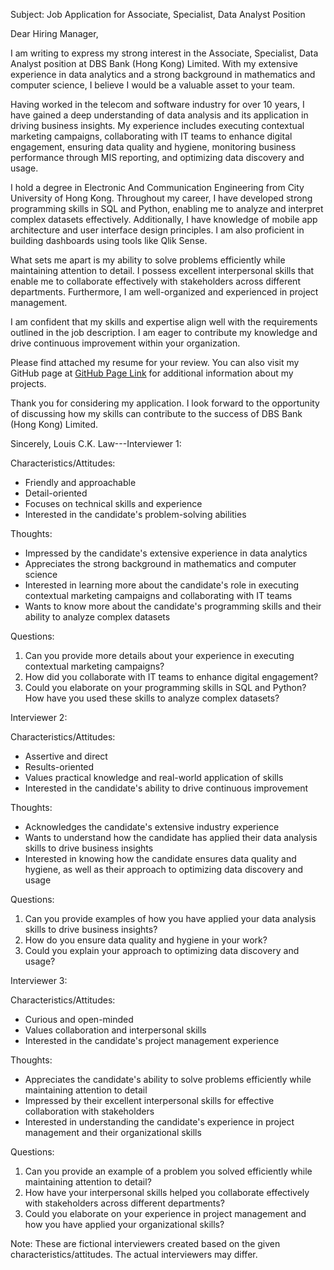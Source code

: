 Subject: Job Application for Associate, Specialist, Data Analyst Position

Dear Hiring Manager,

I am writing to express my strong interest in the Associate, Specialist, Data Analyst position at DBS Bank (Hong Kong) Limited. With my extensive experience in data analytics and a strong background in mathematics and computer science, I believe I would be a valuable asset to your team.

Having worked in the telecom and software industry for over 10 years, I have gained a deep understanding of data analysis and its application in driving business insights. My experience includes executing contextual marketing campaigns, collaborating with IT teams to enhance digital engagement, ensuring data quality and hygiene, monitoring business performance through MIS reporting, and optimizing data discovery and usage.

I hold a degree in Electronic And Communication Engineering from City University of Hong Kong. Throughout my career, I have developed strong programming skills in SQL and Python, enabling me to analyze and interpret complex datasets effectively. Additionally, I have knowledge of mobile app architecture and user interface design principles. I am also proficient in building dashboards using tools like Qlik Sense.

What sets me apart is my ability to solve problems efficiently while maintaining attention to detail. I possess excellent interpersonal skills that enable me to collaborate effectively with stakeholders across different departments. Furthermore, I am well-organized and experienced in project management.

I am confident that my skills and expertise align well with the requirements outlined in the job description. I am eager to contribute my knowledge and drive continuous improvement within your organization.

Please find attached my resume for your review. You can also visit my GitHub page at [GitHub Page Link](https://louiscklaw.github.io) for additional information about my projects.

Thank you for considering my application. I look forward to the opportunity of discussing how my skills can contribute to the success of DBS Bank (Hong Kong) Limited.

Sincerely,
Louis C.K. Law---Interviewer 1:

Characteristics/Attitudes:
- Friendly and approachable
- Detail-oriented
- Focuses on technical skills and experience
- Interested in the candidate's problem-solving abilities

Thoughts:
- Impressed by the candidate's extensive experience in data analytics
- Appreciates the strong background in mathematics and computer science
- Interested in learning more about the candidate's role in executing contextual marketing campaigns and collaborating with IT teams
- Wants to know more about the candidate's programming skills and their ability to analyze complex datasets

Questions:
1. Can you provide more details about your experience in executing contextual marketing campaigns?
2. How did you collaborate with IT teams to enhance digital engagement?
3. Could you elaborate on your programming skills in SQL and Python? How have you used these skills to analyze complex datasets?

Interviewer 2:

Characteristics/Attitudes:
- Assertive and direct
- Results-oriented
- Values practical knowledge and real-world application of skills
- Interested in the candidate's ability to drive continuous improvement

Thoughts:
- Acknowledges the candidate's extensive industry experience
- Wants to understand how the candidate has applied their data analysis skills to drive business insights
- Interested in knowing how the candidate ensures data quality and hygiene, as well as their approach to optimizing data discovery and usage

Questions:
1. Can you provide examples of how you have applied your data analysis skills to drive business insights?
2. How do you ensure data quality and hygiene in your work?
3. Could you explain your approach to optimizing data discovery and usage?

Interviewer 3:

Characteristics/Attitudes:
- Curious and open-minded
- Values collaboration and interpersonal skills
- Interested in the candidate's project management experience

Thoughts:
- Appreciates the candidate's ability to solve problems efficiently while maintaining attention to detail
- Impressed by their excellent interpersonal skills for effective collaboration with stakeholders
- Interested in understanding the candidate's experience in project management and their organizational skills

Questions:
1. Can you provide an example of a problem you solved efficiently while maintaining attention to detail?
2. How have your interpersonal skills helped you collaborate effectively with stakeholders across different departments?
3. Could you elaborate on your experience in project management and how you have applied your organizational skills?

Note: These are fictional interviewers created based on the given characteristics/attitudes. The actual interviewers may differ.